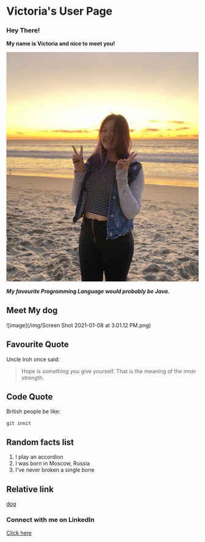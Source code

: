 # Victoria's User Page
### Hey There!
**My name is Victoria and nice to meet you!**

![image](/img/IMG_0524.jpeg)

***My favourite Programming Language would probably be Java.***

## Meet My dog

![image](/img/Screen Shot 2021-01-08 at 3.01.12 PM.png)

## Favourite Quote
Uncle Iroh once said:
> Hope is something you give yourself. That is the meaning of the inner strength.

## Code Quote
British people be like:

```
git innit

```
## Random facts list

1. I play an accordion
2. I was born in Moscow, Russia
3. I've never broken a single bone

## Relative link
[dog](#meet-my-dog)

### Connect with me on LinkedIn
[Click here](https://www.linkedin.com/in/victoria-edeeva/)


